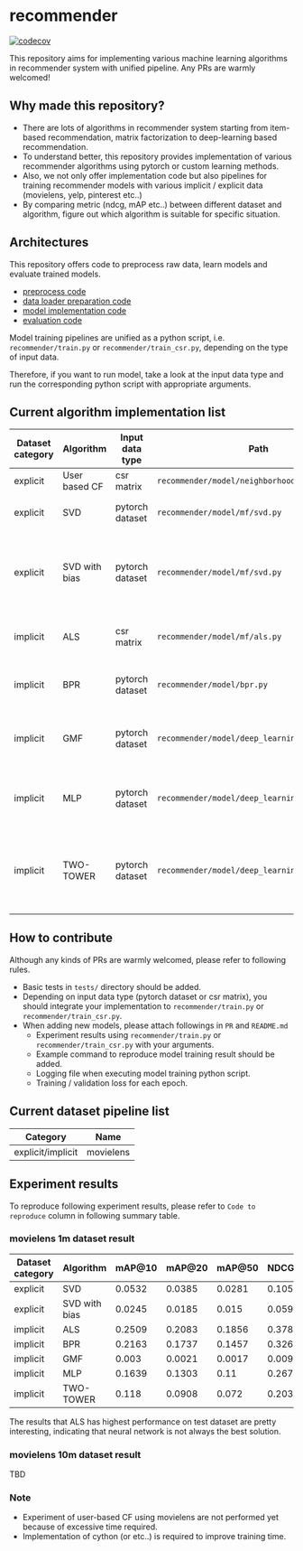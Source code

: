# recommender
[![codecov](https://codecov.io/github/bohyunshin/recommender/graph/badge.svg?token=SCB83VOII7)](https://codecov.io/github/bohyunshin/recommender)

This repository aims for implementing various machine learning algorithms in recommender system with unified pipeline. Any PRs are warmly welcomed!

## Why made this repository?
- There are lots of algorithms in recommender system starting from item-based recommendation, matrix factorization to deep-learning based recommendation.
- To understand better, this repository provides implementation of various recommender algorithms using pytorch or custom learning methods.
- Also, we not only offer implementation code but also pipelines for training recommender models with various implicit / explicit data (movielens, yelp, pinterest etc..)
- By comparing metric (ndcg, mAP etc..) between different dataset and algorithm, figure out which algorithm is suitable for specific situation.

## Architectures
This repository offers code to preprocess raw data, learn models and evaluate trained models.

* [preprocess code](https://github.com/bohyunshin/recommender/tree/master/recommender/preprocess)
* [data loader preparation code](https://github.com/bohyunshin/recommender/tree/master/recommender/data_loader)
* [model implementation code](https://github.com/bohyunshin/recommender/tree/master/recommender/model)
* [evaluation code](https://github.com/bohyunshin/recommender/blob/master/recommender/tools/evaluation.py)

Model training pipelines are unified as a python script, i.e. `recommender/train.py` or `recommender/train_csr.py`, depending on the type of input data.

Therefore, if you want to run model, take a look at the input data type and run the corresponding python script with appropriate arguments.

## Current algorithm implementation list

|Dataset category|Algorithm|Input data type|Path|Loss|
|----------------|---|---|---|---|
|explicit|User based CF|csr matrix|`recommender/model/neighborhood/user_based.py`|NA|
|explicit|SVD|pytorch dataset|`recommender/model/mf/svd.py`|$L = \sum_{(u,i) \in \mathcal{K}} (r_{ui} - p_u^T q_i)^2 $|
|explicit|SVD with bias|pytorch dataset|`recommender/model/mf/svd.py`|$L = \sum_{(u,i) \in \mathcal{K}} (r_{ui} - p_u^T q_i - b_u - b_i - \mu)^2 + \lambda (\| p_u \|^2 + \| q_i \|^2 + \| b_u \|^2 + \| b_i \|^2) $|
|implicit|ALS|csr matrix|`recommender/model/mf/als.py`|$L = \sum_{u,i} c_{ui}(r_{ui} - p_u^T q_i)^2 - \lambda (\| p_u \|^2 + \| q_i \|^2)$|
|implicit|BPR|pytorch dataset|`recommender/model/bpr.py`|$L = \sum_{(u,i,j) \in D_S} \log \ \sigma(\hat{x}_{uij}) - \lambda (\| p_u \|^2 + \| q_i \|^2)$|
|implicit|GMF|pytorch dataset|`recommender/model/deep_learning/gmf.py`|$L = \sum_{u,i} ( b_{ui} \log \  \sigma (h^T (p_u \odot q_i)) + (1-b_{ui}) \log \  ( 1-\sigma (h^T (p_u \odot q_i)) ) )$|
|implicit|MLP|pytorch dataset|`recommender/model/deep_learning/mlp.py`|$L = \sum_{u,i} ( b_{ui} \log \  \sigma (h^T Z(p_u, q_i)) + (1-b_{ui}) \log \  ( 1-\sigma (h^T Z(p_u, q_i)) ) )$|
|implicit|TWO-TOWER|pytorch dataset|`recommender/model/deep_learning/two_tower.py`|$L = \sum_{u,i} ( b_{ui} \log \  \sigma (h^T concat(Z_u(p_u, m_u), Z_i(q_i, m_i)) ) + (1-b_{ui}) \log \  (1-\sigma (h^T concat(Z_u(p_u, m_u), Z_i(q_i, m_i)) ) )  )$|

## How to contribute
Although any kinds of PRs are warmly welcomed, please refer to following rules.

* Basic tests in `tests/` directory should be added.
* Depending on input data type (pytorch dataset or csr matrix), you should integrate your implementation to `recommender/train.py` or `recommender/train_csr.py`.
* When adding new models, please attach followings in `PR` and `README.md`
  * Experiment results using `recommender/train.py` or `recommender/train_csr.py` with your arguments.
  * Example command to reproduce model training result should be added.
  * Logging file when executing model training python script.
  * Training / validation loss for each epoch.

## Current dataset pipeline list

|Category|Name|
|----------------|---|
|explicit/implicit|movielens|

## Experiment results

To reproduce following experiment results, please refer to `Code to reproduce` column in following summary table.

### movielens 1m dataset result

|Dataset category|Algorithm|mAP@10|mAP@20|mAP@50|NDCG@10|NDCG@20|NDCG@50|Code to reproduce|
|----------------|---------|------|------|------|-------|-------|-------|-----------------|
|explicit|SVD|0.0532|0.0385|0.0281|0.1052|0.0959|0.094|<details><summary>cmd</summary><pre lang="bash">python3 recommender/train.py \ &#13;  --dataset movielens \ &#13;  --model svd \ &#13;  --epochs 30 \ &#13;  --num_factors 16 \ &#13;  --train_ratio 0.8 \ &#13;  --random_state 42 \ &#13;  --movielens_data_type ml-1m \ &#13;  --model_path "../svd_ml_1m.pkl" \ &#13;  --log_path "../svd_ml_1m.log" </pre></details>|
|explicit|SVD with bias|0.0245|0.0185|0.015|0.0598|0.0585|0.0661|<details><summary>cmd</summary><pre lang="bash">python3 recommender/train.py \ &#13;  --dataset movielens \ &#13;  --model svd_bias \ &#13;  --epochs 30 \ &#13;  --num_factors 16 \ &#13;  --train_ratio 0.8 \ &#13;  --random_state 42 \ &#13;  --movielens_data_type ml-1m \ &#13;  --model_path "../svd_bias_ml_1m.pkl" \ &#13;  --log_path "../svd_bias_ml_1m.log" </pre></details>|
|implicit|ALS|0.2509|0.2083|0.1856|0.3789|0.3616|0.3783|<details><summary>cmd</summary><pre lang="bash">python3 recommender/train_csr.py \ &#13;  --dataset movielens \ &#13;  --model als \ &#13;  --implicit \ &#13;  --epochs 30 \ &#13;  --num_factors 16 \ &#13;  --train_ratio 0.8 \ &#13;  --random_state 42 \ &#13;  --movielens_data_type ml-1m \ &#13;  --model_path "../als_ml_1m.pkl" \ &#13;  --log_path "../als_ml_1m.log" </pre></details>|
|implicit|BPR|0.2163|0.1737|0.1457|0.3265|0.3054|0.3131|<details><summary>cmd</summary><pre lang="bash">python3 recommender/train.py \ &#13;  --dataset movielens \ &#13;  --model bpr \ &#13;  --implicit \ &#13;  --epochs 30 \ &#13;  --num_factors 16 \ &#13;  --train_ratio 0.8 \ &#13;  --random_state 42 \ &#13;  --movielens_data_type ml-1m \ &#13;  --model_path "../bpr_ml_1m.pkl" \ &#13;  --log_path "../bpr_ml_1m.log" </pre></details>|
|implicit|GMF|0.003|0.0021|0.0017|0.0094|0.0099|0.0126|<details><summary>cmd</summary><pre lang="bash">python3 recommender/train.py \ &#13;  --dataset movielens \ &#13;  --model gmf \ &#13;  --implicit \ &#13;  --epochs 30 \ &#13;  --num_factors 16 \ &#13;  --train_ratio 0.8 \ &#13;  --random_state 42 \ &#13;  --movielens_data_type ml-1m \ &#13;  --model_path "../gmf_ml_1m.pkl" \ &#13;  --log_path "../gmf_ml_1m.log" </pre></details>|
|implicit|MLP|0.1639|0.1303|0.11|0.2673|0.253|0.2643|<details><summary>cmd</summary><pre lang="bash">python3 recommender/train.py \ &#13;  --dataset movielens \ &#13;  --model mlp \ &#13;  --implicit \ &#13;  --epochs 30 \ &#13;  --num_factors 16 \ &#13;  --train_ratio 0.8 \ &#13;  --random_state 42 \ &#13;  --movielens_data_type ml-1m \ &#13;  --model_path "../mlp_ml_1m.pkl" \ &#13;  --log_path "../mlp_ml_1m.log" </pre></details>|
|implicit|TWO-TOWER|0.118|0.0908|0.072|0.2039|0.1916|0.1933|<details><summary>cmd</summary><pre lang="bash">python3 recommender/train.py \ &#13;  --dataset movielens \ &#13;  --model two_tower \ &#13;  --implicit \ &#13;  --epochs 30 \ &#13;  --num_factors 16 \ &#13;  --train_ratio 0.8 \ &#13;  --random_state 42 \ &#13;  --movielens_data_type ml-1m \ &#13;  --model_path "../two_tower_ml_1m.pkl" \ &#13;  --log_path "../two_tower_ml_1m.log" </pre></details>|

The results that ALS has highest performance on test dataset are pretty interesting, indicating that neural network is not always the best solution.

### movielens 10m dataset result
TBD

### Note
* Experiment of user-based CF using movielens are not performed yet because of excessive time required.
* Implementation of cython (or etc..) is required to improve training time.

